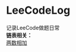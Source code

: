 # LeeCodeLog
记录LeeCode做题日常  
**链表相关：**  
[两数相加](https://github.com/FaQuQ/LeeCodeLog/tree/master/src/%E4%B8%A4%E6%95%B0%E7%9B%B8%E5%8A%A0)
